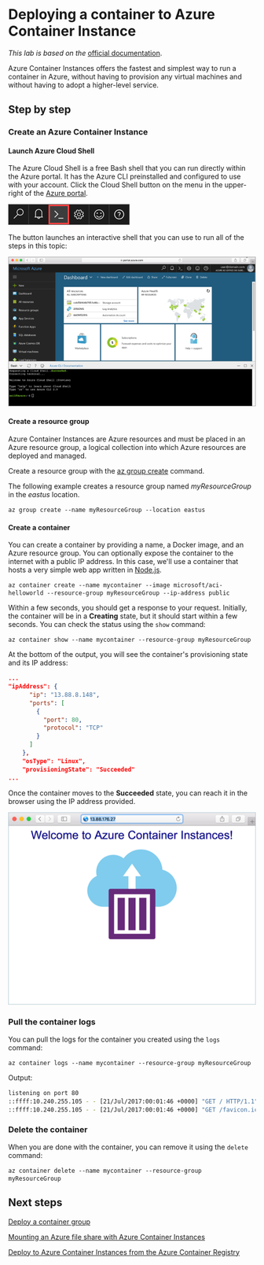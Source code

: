 # Deploying a container to Azure Container Instance
*This lab is based on the* [official documentation](https://docs.microsoft.com/en-us/azure/container-instances/).

Azure Container Instances offers the fastest and simplest way to run a container in Azure, without having to provision any virtual machines and without having to adopt a higher-level service. 

## Step by step
### Create an Azure Container Instance
#### Launch Azure Cloud Shell
The Azure Cloud Shell is a free Bash shell that you can run directly within the Azure portal. It has the Azure CLI preinstalled and configured to use with your account. Click the Cloud Shell button on the menu in the upper-right of the [Azure portal](https://portal.azure.com/).

![](media/Containers%20on%20Azure%20in%20a%20practical%20way/Deploying%20a%20container%20to%20Azure%20Container%20Instance/image1.png)

The button launches an interactive shell that you can use to run all of the steps in this topic:

![](media/Containers%20on%20Azure%20in%20a%20practical%20way/Deploying%20a%20container%20to%20Azure%20Container%20Instance/image2.png)

#### Create a resource group

Azure Container Instances are Azure resources and must be placed in an Azure resource group, a logical collection into which Azure resources are deployed and managed.

Create a resource group with the [az group create](/cli/azure/group#create) command. 

The following example creates a resource group named *myResourceGroup* in the *eastus* location.

```
az group create --name myResourceGroup --location eastus
```


#### Create a container

You can create a container by providing a name, a Docker image, and an Azure resource group. You can optionally expose the container to the internet with a public IP address. In this case, we'll use a container that hosts a very simple web app written in [Node.js](http://nodejs.org).

```
az container create --name mycontainer --image microsoft/aci-helloworld --resource-group myResourceGroup --ip-address public 
```

Within a few seconds, you should get a response to your request. Initially, the container will be in a **Creating** state, but it should start within a few seconds. You can check the status using the `show` command:

```
az container show --name mycontainer --resource-group myResourceGroup
```

At the bottom of the output, you will see the container's provisioning state and its IP address:

```json
...
"ipAddress": {
      "ip": "13.88.8.148",
      "ports": [
        {
          "port": 80,
          "protocol": "TCP"
        }
      ]
    },
    "osType": "Linux",
    "provisioningState": "Succeeded"
...
```

Once the container moves to the **Succeeded** state, you can reach it in the browser using the IP address provided. 

![](media/Containers%20on%20Azure%20in%20a%20practical%20way/Deploying%20a%20container%20to%20Azure%20Container%20Instance/image3.png)

### Pull the container logs

You can pull the logs for the container you created using the `logs` command:

```
az container logs --name mycontainer --resource-group myResourceGroup
```

Output:

```bash
listening on port 80
::ffff:10.240.255.105 - - [21/Jul/2017:00:01:46 +0000] "GET / HTTP/1.1" 200 1663 "-" "Mozilla/5.0 (Windows NT 10.0; Win64; x64) AppleWebKit/537.36 (KHTML, like Gecko) Chrome/59.0.3071.115 Safari/537.36"
::ffff:10.240.255.105 - - [21/Jul/2017:00:01:46 +0000] "GET /favicon.ico HTTP/1.1" 404 150 "http://104.210.39.122/" "Mozilla/5.0 (Windows NT 10.0; Win64; x64) AppleWebKit/537.36 (KHTML, like Gecko) Chrome/59.0.3071.115 Safari/537.36"
```

### Delete the container

When you are done with the container, you can remove it using the `delete` command:

```azurecli-interactive
az container delete --name mycontainer --resource-group myResourceGroup
```

## Next steps
[Deploy a container group](https://docs.microsoft.com/en-us/azure/container-instances/container-instances-multi-container-group)

[Mounting an Azure file share with Azure Container Instances](https://docs.microsoft.com/en-us/azure/container-instances/container-instances-mounting-azure-files-volume)

[Deploy to Azure Container Instances from the Azure Container Registry](https://docs.microsoft.com/en-us/azure/container-instances/container-instances-using-azure-container-registry)
